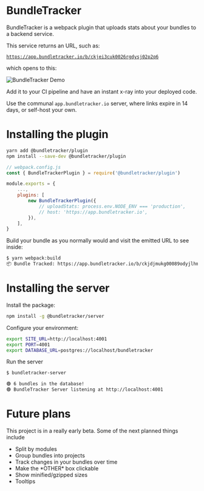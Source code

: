 # BundleTracker

BundleTracker is a webpack plugin that uploads stats about your bundles to a backend service.

This service returns an URL, such as:

[`https://app.bundletracker.io/b/ckjei3cuk0026rgdysj02p2q6`](https://app.bundletracker.io/b/ckjei3cuk0026rgdysj02p2q6)

which opens to this:

![BundleTracker Demo](https://user-images.githubusercontent.com/53387/103389630-4985d680-4b10-11eb-8c5d-4afc56e554be.gif)

Add it to your CI pipeline and have an instant x-ray into your deployed code.

Use the communal `app.bundletracker.io` server, where links expire in 14 days, or self-host your own.

# Installing the plugin

```sh
yarn add @bundletracker/plugin
npm install --save-dev @bundletracker/plugin
```

```js
// webpack.config.js
const { BundleTrackerPlugin } = require('@bundletracker/plugin')

module.exports = {
    ...,
    plugins: [
        new BundleTrackerPlugin({
            // uploadStats: process.env.NODE_ENV === 'production',
            // host: 'https://app.bundletracker.io',
        }),
    ],
}
```

Build your bundle as you normally would and visit the emitted URL to see inside:

```sh
$ yarn webpack:build
📦 Bundle Tracked: https://app.bundletracker.io/b/ckjdjmukg00089odyjlhmf9su
```

# Installing the server

Install the package:

```sh
npm install -g @bundletracker/server
```

Configure your environment:

```sh
export SITE_URL=http://localhost:4001
export PORT=4001
export DATABASE_URL=postgres://localhost/bundletracker
```

Run the server

```sh
$ bundletracker-server

🟢 6 bundles in the database!
🟢 BundleTracker Server listening at http://localhost:4001
```

# Future plans

This project is in a really early beta. Some of the next planned things include

- Split by modules
- Group bundles into projects
- Track changes in your bundles over time
- Make the \*OTHER\* box clickable
- Show minified/gzipped sizes
- Tooltips
